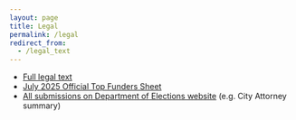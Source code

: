 ```yaml
---
layout: page
title: Legal
permalink: /legal
redirect_from:
  - /legal_text
---
```


* [Full legal text](/v2/initiative_text.pdf)
* [July 2025 Official Top Funders Sheet](/v2/TopFunders_2025-07.pdf)
* [All submissions on Department of Elections website](https://www.sf.gov/the-transparent-restaurant-pricing-act) (e.g. City Attorney summary)

<!-- 
* [Prior submission](/v1/initiative_text.pdf) (June 2024)
Initial version:
* View the [full legal text](https://www.sf.gov/sites/default/files/2024-06/20240626_Prohibition%20on%20Separate%20Charges%20in%20Customer%20Bills%20by%20Food%20Businesses_TS_LegalText.pdf) scan from the Department of Elections.
* View accessible copies compatible with screen readers:
  * [Initiative Text](/v1/initiative_text.pdf)
  * [City Attorney title and summary](/v1/Title and Summary - Retaurant charges.pdf)
-->